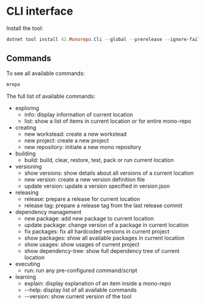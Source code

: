 # CLI interface

Install the tool:

```powershell
dotnet tool install 42.Monorepo.Cli --global --prerelease --ignore-failed-sources
```

## Commands

To see all available commands:

```powershell
mrepo
```

The full list of available commands:

- exploring
  - info: display information of current location
  - list: show a list of items in current location or for entire mono-repo
- creating
  - new workstead: create a new workstead
  - new project: create a new project
  - new repository: initiate a new mono repository
- building
  - build: build, clear, restore, test, pack or run current location
- versioning
  - show versions: show details about all versions of a current location
  - new version: create a new version definition file
  - update version: update a version specified in version.json
- releasing
  - release: prepare a release for current location
  - release tag: prepare a release tag from the last release commit
- dependency management
  - new package: add new package to current location
  - update package: change version of a package in current location
  - fix packages: fix all hardcoded versions in current project
  - show packages: show all available packages in current location
  - show usages: show usages of current project
  - show dependency-tree: show full dependency tree of current location
- executing
  - run: run any pre-configured command/script
- learning
  - explain: display explanation of an item inside a mono-repo
  - --help: display list of all available commands
  - --version: show current version of the tool
